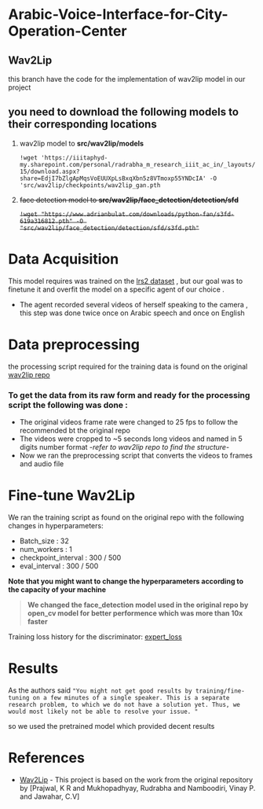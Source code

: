 # Arabic-Voice-Interface-for-City-Operation-Center

## Wav2Lip 
this branch have the code for the implementation of wav2lip model in our project




## you need to download the following models to their corresponding locations

1. wav2lip model to **src/wav2lip/models** <br>  

    `!wget 'https://iiitaphyd-my.sharepoint.com/personal/radrabha_m_research_iiit_ac_in/_layouts/15/download.aspx?share=EdjI7bZlgApMqsVoEUUXpLsBxqXbn5z8VTmoxp55YNDcIA' -O 'src/wav2lip/checkpoints/wav2lip_gan.pth`


2. <s>face detection model to **src/wav2lip/face_detection/detection/sfd** </s> <br> 

    <s>`!wget "https://www.adrianbulat.com/downloads/python-fan/s3fd-619a316812.pth" -O "src/wav2lip/face_detection/detection/sfd/s3fd.pth"` </s>





# Data Acquisition 
This model requires was trained on the [lrs2 dataset](https://www.robots.ox.ac.uk/~vgg/data/lip_reading/lrs2.html) , but our goal was to finetune it and overfit the model on a specific agent of our choice .

* The agent recorded several videos of herself speaking to the camera , this step was done twice once on Arabic speech and once on English


# Data preprocessing
the processing script required for the training data is found on the original [wav2lip repo](https://github.com/Rudrabha/Wav2Lip)

### To get the data from its raw form and ready for the processing script the following was done :
* The original videos frame rate were changed to 25 fps to follow the recommended bt the original repo
* The videos were cropped to ~5 seconds long videos and named in 5 digits number format -*refer to wav2lip repo to find the structure*-
* Now we ran the preprocessing script that converts the videos to frames and audio file


# Fine-tune Wav2Lip
We ran the training script as found on the original repo with the following changes in hyperparameters:
*   Batch_size : 32
*   num_workers : 1
*   checkpoint_interval : 300 / 500
*   eval_interval : 300 / 500

**Note that you might want to change the hyperparameters according to the capacity of your machine**


> **We changed the face_detection model used in the original repo by open_cv model for better performence which was more than 10x faster**


Training loss history for the discriminator:
[expert_loss](expert_log)



# Results 
As the authors said `"You might not get good results by training/fine-tuning on a few minutes of a single speaker. This is a separate research problem, to which we do not have a solution yet. Thus, we would most likely not be able to resolve your issue.
"`

so we used the pretrained model which provided decent results


# References
- [Wav2Lip](https://github.com/Rudrabha/Wav2Lip) - This project is based on the work from the original repository by [Prajwal, K R and Mukhopadhyay, Rudrabha and Namboodiri, Vinay P. and Jawahar, C.V]